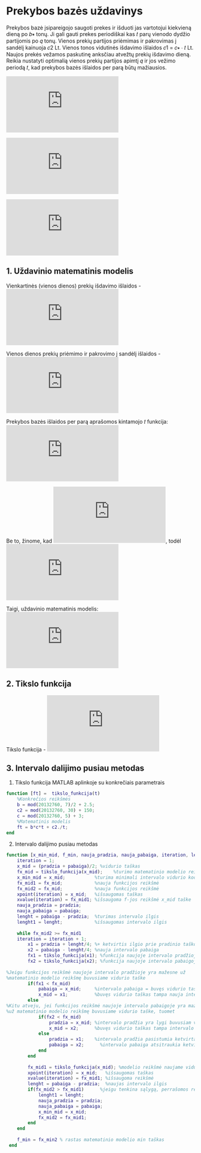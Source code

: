 # Prekybos bazės uždavinys #

Prekybos bazė įsipareigojo saugoti prekes ir išduoti jas vartotojui kiekvieną dieną po 𝑏∗ tonų. Ji gali
gauti prekes periodiškai kas 𝑡 parų vienodo dydžio partijomis po 𝑞 tonų. Vienos prekių partijos
priėmimas ir pakrovimas į sandėlį kainuoja 𝑐2 Lt. Vienos tonos vidutinės išdavimo išlaidos 𝑐1 = 𝑐∗ ∙ 𝑡 Lt.
Naujos prekės vežamos paskutinę anksčiau atvežtų prekių išdavimo dieną. Reikia nustatyti optimalią
vienos prekių partijos apimtį 𝑞 ir jos vežimo periodą 𝑡, kad prekybos bazės išlaidos per parą būtų
mažiausios.

![](https://latex.codecogs.com/png.latex?b%5E*%20%3D%20%5Cfrac%7Bstud_n_r%20%5Ccdot%20mod%5C%3A7%7D%7B2%7D%20%3D%20%5Cfrac%7B20132760%5C%3A%20mod%5C%3A%207%7D%7B2%7D%20%3D%204.5)

![](https://latex.codecogs.com/png.latex?c_2%20%3D%20%28stud_n_r%5C%3B%20mod%5C%3B%2030%29%20&plus;%20150%20%3D%20%2820132760%5C%3B%20mod%5C%3B%2030%29%20&plus;%20150%20%3D%200&plus;150%3D150)

![](https://latex.codecogs.com/png.latex?c%5E*%20%3D%20%28stud_n_r%5C%3B%20mod%5C%3B%205%29&plus;3%20%3D%20%2820132760%5C%3B%20mod%5C%3B%205%29&plus;3%20%3D%200&plus;3%3D3)

## 1. Uždavinio matematinis modelis ##

Vienkartinės (vienos dienos) prekių išdavimo išlaidos - ![](https://latex.codecogs.com/gif.latex?c_1%5C%3B%20%5Ccdot%20b%5E*%5C%3A%20Lt)

Vienos dienos prekių priėmimo ir pakrovimo į sandėlį išlaidos - ![](https://latex.codecogs.com/gif.latex?t%5C%3B%20Lt)

Prekybos bazės išlaidos per parą aprašomos kintamojo 𝑡 funkcija: ![](https://latex.codecogs.com/gif.latex?c%28t%29%20%3D%5Cfrac%7Bc_2%7D%7Bt%7D%20&plus;%20c%5E*%5Ccdot%20t%5Ccdot%20b%5E*)

Be to, žinome, kad ![](https://latex.codecogs.com/gif.latex?t%3D%5Cfrac%7Bq%7D%7Bb%7D), todėl ![](https://latex.codecogs.com/gif.latex?q%3Dt%5Ccdot%20b)

Taigi, uždavinio matematinis modelis: ![](https://latex.codecogs.com/gif.latex?c%28t%29%20%3Dmin%28%5Cfrac%7Bc_2%7D%7Bt%7D%20&plus;%20c%5E*%5Ccdot%20t%5Ccdot%20b%5E*%29)

## 2. Tikslo funkcija ##

Tikslo funkcija - ![](https://latex.codecogs.com/gif.latex?c%28t%29%3Dmin%28%5Cfrac%7B150%7D%7Bt%7D&plus;3%5Ccdot%20t%5Ccdot%204.5%29%3Dmin%28%5Cfrac%7B150%7D%7Bt%7D&plus;13.5t%29)

## 3. Intervalo dalijimo pusiau metodas ##
1. Tikslo funkcija MATLAB aplinkoje su konkrečiais parametrais
```matlab
function [ft] =  tikslo_funkcija(t)
    %Konkrečios reikšmės
    b = mod(20132760, 7)/2 + 2.5; 
    c2 = mod(20132760, 30) + 150;
    c = mod(20132760, 5) + 3;
    %Matematinis modelis
    ft = b*c*t + c2./t;
end
```
2. Intervalo dalijimo pusiau metodas

```matlab
function [x_min_mid, f_min, nauja_pradzia, nauja_pabaiga, iteration, lenght1, xpoint, xvalue] = dalijimas_pusiau(pradzia, pabaiga)
    iteration = 1;               
    x_mid = (pradzia + pabaiga)/2; %vidurio taškas
    fx_mid = tikslo_funkcija(x_mid);    %turimo matematinio modelio reikšmė intervalo vidurio taške
    x_min_mid = x_mid;           %turima minimali intervalo vidurio koordinatė
    fx_mid1 = fx_mid;            %nauja funkcijos reikšmė
    fx_mid2 = fx_mid;            %nauja funkcijos reikšmė  
    xpoint(iteration) = x_mid;   %išsaugomas taškas
    xvalue(iteration) = fx_mid1; %išsaugoma f-jos reikšmė x_mid taške 
    nauja_pradzia = pradzia;     
    nauja_pabaiga = pabaiga;     
    lenght = pabaiga - pradzia;  %turimas intervalo ilgis
    lenght1 = lenght;            %išsaugomas intervalo ilgis
 
    while fx_mid2 >= fx_mid1
    iteration = iteration + 1; 
        x1 = pradzia + lenght/4; %+ ketvirtis ilgio prie pradinio taško ir gausime naują pradžią
        x2 = pabaiga - lenght/4; %nauja intervalo pabaiga
        fx1 = tikslo_funkcija(x1); %funkcija naujoje intervalo pradžioje
        fx2 = tikslo_funkcija(x2); %funkcija naujoje intervalo pabaigoje
        
%Jeigu funkcijos reikšmė naujoje intervalo pradžioje yra mažesne už
%matematinio modelio reikšmę buvusiame vidurio taške
        if(fx1 < fx_mid)
            pabaiga = x_mid;     %intervalo pabaiga = buvęs vidurio taškas
            x_mid = x1;          %buvęs vidurio taškas tampa nauja intervalo pradžia
        else 
%Kitu atveju, jei funkcijos reikšmė naujoje intervalo pabaigoje yra mažesnė
%už matematinio modelio reikšmę buvusiame vidurio taške, tuomet
            if(fx2 < fx_mid)                
                pradzia = x_mid; %intervalo pradžia yra lygi buvusiam vidurio taškui
                x_mid = x2;      %buvęs vidurio taškas tampa intervalo pabaiga
            else
                pradzia = x1;    %intervalo pradžia pasistumia ketvirtadaliu viso intervalo ilgio
                pabaiga = x2;      %intervalo pabaiga atsitraukia ketvirtadaliu ilgio
            end
        end
        
        fx_mid1 = tikslo_funkcija(x_mid); %modelio reikšmė naujame vidurio taške
        xpoint(iteration) = x_mid;   %išsaugomas taškas
        xvalue(iteration) = fx_mid1; %išsaugoma reikšmė
        lenght = pabaiga - pradzia;  %naujas intervalo ilgis
        if(fx_mid2 > fx_mid1)      %jeigu tenkina sąlygą, perrašomos reikšmės  
            lenght1 = lenght;        
            nauja_pradzia = pradzia; 
            nauja_pabaiga = pabaiga; 
            x_min_mid = x_mid;       
            fx_mid2 = fx_mid1;       
        end
    end
    
    f_min = fx_min2 % rastas matematinio modelio min taškas
 end
```
